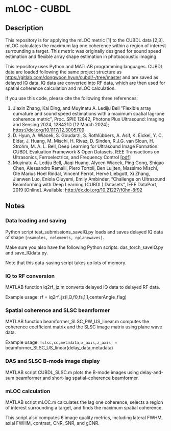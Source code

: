 # mLOC - CUBDL

## Description

This repository is for applying the mLOC metric [1] to the CUBDL data [2,3]. mLOC calculates the maximum lag one coherence within a region of interest surrounding a target. This metric was originally designed for sound speed estimation and flexible array shape estimation in photoacoustic imaging.

This repository uses Python and MATLAB programming languages. CUBDL data are loaded following the same project structure as https://gitlab.com/dongwoon.hyun/cubdl/-/tree/master and are saved as delayed IQ data. IQ data are converted into RF data, which are then used for spatial coherence calculation and mLOC calculation.

If you use this code, please cite the following three references:
 
1. Jiaxin Zhang, Kai Ding, and Muyinatu A. Lediju Bell "Flexible array curvature and sound speed estimations with a maximum spatial lag-one coherence metric", Proc. SPIE 12842, Photons Plus Ultrasound: Imaging and Sensing 2024, 128421D (12 March 2024); https://doi.org/10.1117/12.3005709
2. D. Hyun, A. Wiacek, S. Goudarzi, S. Rothlübbers, A. Asif, K. Eickel, Y. C. Eldar, J. Huang, M. Mischi, H. Rivaz, D. Sinden, R.J.G. van Sloun, H. Strohm, M. A. L. Bell, Deep Learning for Ultrasound Image Formation: CUBDL Evaluation Framework & Open Datasets, IEEE Transactions on Ultrasonics, Ferroelectrics, and Frequency Control [[pdf]](https://ieeexplore.ieee.org/stamp/stamp.jsp?tp=&arnumber=9475029)
3. Muyinatu A. Lediju Bell, Jiaqi Huang, Alycen Wiacek, Ping Gong, Shigao Chen, Alessandro Ramalli, Piero Tortoli, Ben Luijten, Massimo Mischi, Ole Marius Hoel Rindal, Vincent Perrot, Hervé Liebgott, Xi Zhang, Jianwen Luo, Eniola Oluyemi, Emily Ambinder, “Challenge on Ultrasound Beamforming with Deep Learning (CUBDL) Datasets”, IEEE DataPort, 2019 [Online]. Available: http://dx.doi.org/10.21227/f0hn-8f92

## Notes

### Data loading and saving

Python script test_submissions_saveIQ.py loads and saves delayed IQ data of shape `[nsamples, nelements, nplanewaves]`.

Make sure you also have the following Python scripts: das_torch_saveIQ.py and save_IQdata.py.

Note that this data-saving script takes up lots of memory.

### IQ to RF conversion

MATLAB function iq2rf_jz.m converts delayed IQ data to delayed RF data.

Example usage: rf = iq2rf_jz(I,Q,f0,fs,1,1,centerAngle_flag)

### Spatial coherence and SLSC beamformer

MATLAB function beamformer_SLSC_PW_US_linear.m computes the coherence coefficient matrix and the SLSC image matrix using plane wave data.

Example usage: `[slsc,cc,metadata,x_axis,z_axis]` = beamformer_SLSC_US_linear(delay_data,metadata)

### DAS and SLSC B-mode image display

MATLAB script CUBDL_SLSC.m plots the B-mode images using delay-and-sum beamformer and short-lag spatial-coherence beamformer.

### mLOC calculation

MATLAB script mLOC.m calculates the lag one coherence, selects a region of interest surrounding a target, and finds the maximum spatial coherence.

This script also computes 6 image quality metrics, including lateral FWHM, axial FWHM, contrast, CNR, SNR, and gCNR.


